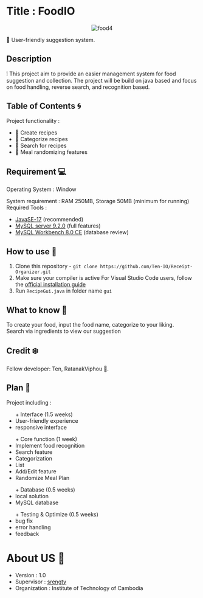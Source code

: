 

# Title : FoodIO
<p align="center">
    <div style="text-align: center;">
        <img src="https://github.com/user-attachments/assets/a081f80c-e2d5-4c73-a22d-f6707ffd7b43" alt="food4">
    </div>
</p>

:sunrise: User-friendly suggestion system.

## Description 

❕ This project aim to provide an easier management system for food suggestion and collection. The project will be build on java based and focus on food handling, reverse search, and recognition based.

## Table of Contents :cyclone:

Project functionality :  
- 📜 Create recipes  
- 📂 Categorize recipes  
- 🔎 Search for recipes  
- 📅 Meal randomizing features 

## Requirement :computer:

Operating System : Window

System requirement : RAM 250MB, Storage 50MB (minimum for running)
Required Tools : 

- [JavaSE-17](https://www.oracle.com/java/technologies/downloads/) (recommended)
- [MySQL server 9.2.0](https://dev.mysql.com/downloads/mysql/) (full features)
- [MySQL Workbench 8.0 CE](https://dev.mysql.com/downloads/workbench/) (database review)

## How to use :ocean:

1. Clone this repository - `git clone https://github.com/Ten-IO/Receipt-Organizer.git`  
2. Make sure your compiler is active
For Visual Studio Code users, follow the [official installation guide](https://code.visualstudio.com/docs/languages/java)  
3. Run `RecipeGui.java` in folder name `gui`

## What to know :stew:

To create your food, input the food name, categorize to your  liking.  
Search via ingredients to view our suggestion

## Credit :snowflake:

Fellow developer: Ten, RatanakViphou :busts_in_silhouette:.

## Plan :dart:

Project including :  
<ul> + Interface  (1.5 weeks)
    <li>User-friendly experience</li>
    <li>responsive interface</li>  
</ul>
<ul> + Core function (1 week)
    <li>Implement food recognition</li>
    <li>Search feature</li>
    <li>Categorization</li>
    <li>List</li>
    <li>Add/Edit feature</li>
    <li>Randomize Meal Plan</li>
</ul>
<ul> + Database (0.5 weeks)
    <li>local solution</li>
    <li>MySQL database</li>
</ul>
<ul> + Testing & Optimize (0.5 weeks)
    <li>bug fix</li>
    <li>error handling</li>
    <li>feedback</li>
</ul> 

# About US :school:

- Version : 1.0  
- Supervisor : [srengty](https://github.com/srengty/)
- Organization : Institute of Technology of Cambodia
